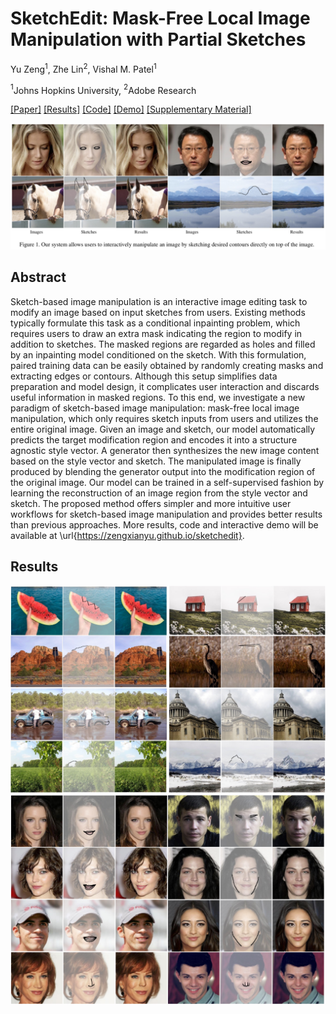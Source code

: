 # SketchEdit: Mask-Free Local Image Manipulation with Partial Sketches

Yu Zeng$^1$, Zhe Lin$^2$, Vishal M. Patel$^1$

$^1$Johns Hopkins University, $^2$Adobe Research

[[Paper]]() [[Results]](#results) [[Code]](https://github.com/zengxianyu/sketchedit) [[Demo]]() [[Supplementary Material]]()

![](teaser.jpg)

## Abstract
Sketch-based image manipulation is an interactive image editing task to modify an image based on input sketches from users. Existing methods typically formulate this task as a conditional inpainting problem, which requires users to draw an extra mask indicating the region to modify in addition to sketches. The masked regions are regarded as holes and filled by an inpainting model conditioned on the sketch. With this formulation, paired training data can be easily obtained by randomly creating masks and extracting edges or contours. Although this setup simplifies data preparation and model design, it complicates user interaction and discards useful information in masked regions. To this end, we investigate a new paradigm of sketch-based image manipulation: mask-free local image manipulation, which  only requires sketch inputs from users and utilizes the entire original image. Given an image and sketch, our model automatically predicts the target modification region and encodes it into a structure agnostic style vector. A generator then synthesizes the new image content based on the style vector and sketch. The manipulated image is finally produced by blending the generator output into the modification region of the original image. Our model can be trained in a self-supervised fashion by learning the reconstruction of an image region from the style vector and sketch. The proposed method offers simpler and more intuitive user workflows for sketch-based image manipulation and provides better results than previous approaches. More results, code and interactive demo will be available at \url{https://zengxianyu.github.io/sketchedit}. 

## Results
![](image_supp.jpg)
![](face_supp.jpg)
